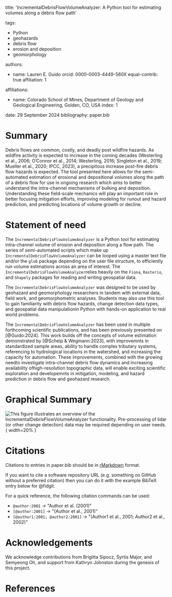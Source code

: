 title: 'IncrementalDebrisFlowVolumeAnalyzer: A Python tool for estimating volumes along a debris flow path'

tags:
  - Python
  - geohazards
  - debris flow
  - erosion and deposition
  - geomorphology

authors:
  - name: Lauren E. Guido
    orcid: 0000-0003-4449-560X
    equal-contrib: true
    affiliation: 1

affiliations:
 - name: Colorado School of Mines, Department of Geology and Geological Engineering, Golden, CO, USA
   index: 1

date: 29 September 2024
bibliography: paper.bib

# Summary

Debris flows are common, costly, and deadly post wildfire hazards. As wildfire activity is expected to increase in the coming decades (Westerling et al., 2006; O’Connor et al., 2014; Westerling, 2016; Singleton et al., 2019; Mueller et al., 2020; IPCC, 2023), a precipitous increase post-fire debris flow hazards is expected. The tool presented here allows for the semi-automated estimation of erosional and depositional volumes along the path of a debris flow for use in ongoing research which aims to better understand the intra-channel mechanisms of bulking and deposition. Understanding these field-scale mechanics will play an important role in better focusing mitigation efforts, improving modeling for runout and hazard prediction, and predicting locations of volume growth or decline. 

# Statement of need

The `IncrementalDebrisFlowVolumeAnalyzer` is a Python tool for estimating intra-channel volume of erosion and deposition along a flow path. The series of semi-automated scripts which make up `IncrementalDebrisFlowVolumeAnalyzer` can be looped using a master text file and/or the `glob` package depending on the user file structure, to efficiently run volume estimations across an area of interest. The `IncrementalDebrisFlowVolumeAnalyzer`relies heavily on the `Fiona`, `Rasterio`, and `Shapely` packages for reading and writing geospatial data. 

The `IncrementalDebrisFlowVolumeAnalyzer` was designed to be used by geohazard and geomorphology researchers in tandem with external data, field work, and geomorphometric analyses. Students may also use this tool to gain familiarity with debris flow hazards, change detection data types, and geospatial data manipulationin Python with hands-on application to real world problems. 

The `IncrementalDebrisFlowVolumeAnalyzer` has been used in multiple forthcoming scientific publications, and has been previously presented on [@Guido:2024]. This work builds off the concepts of volume estimation demonstrated by [@Scheip & Wegmann:2023], with improvemnts in standardized sample areas, ability to handle complex tributary systems, referencing to hydrological locations in the watershed, and increasing the capacity for automation. These improvements, combined with the growing needto investigate intra-channel debris flow dynamics and increasing availability ofhigh-resolution topographic data, will enable exciting scientific exploration and developemnts in mitigation, modeling, and hazard prediction in debris flow and geohazard research. 


# Graphical Summary 
![This figure illustrates an overview of the `IncrementalDebrisFlowVolumeAnalyzer` functionality. Pre-processing of lidar (or other change detection) data may be required depending on user needs.](figure.png){ width=20% }


# Citations

Citations to entries in paper.bib should be in
[rMarkdown](http://rmarkdown.rstudio.com/authoring_bibliographies_and_citations.html)
format.

If you want to cite a software repository URL (e.g. something on GitHub without a preferred
citation) then you can do it with the example BibTeX entry below for @fidgit.

For a quick reference, the following citation commands can be used:
- `@author:2001`  ->  "Author et al. (2001)"
- `[@author:2001]` -> "(Author et al., 2001)"
- `[@author1:2001; @author2:2001]` -> "(Author1 et al., 2001; Author2 et al., 2002)"

# Acknowledgements

We acknowledge contributions from Brigitta Sipocz, Syrtis Major, and Semyeong
Oh, and support from Kathryn Johnston during the genesis of this project.

# References
